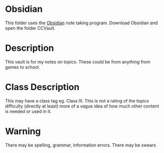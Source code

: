 
# Obsidian 
This folder uses the [Obsidian](https://obsidian.md/download) note taking program. Download Obsidian and open the folder CCVault. 

# Description
This vault is for my notes on topics. These could be from anything from games to school.



# Class Description
This may have a class tag eg. Class III. This is not a rating of the topics difficulty (directly at least) more of a vague idea of how much other content is needed or used in it.

# Warning 
There may be spelling, grammar, information errors. 
There may be swears

